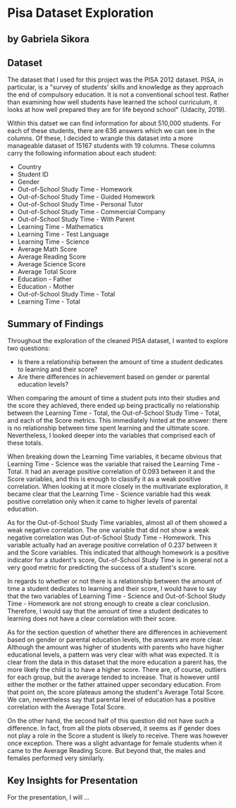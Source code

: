 # Pisa Dataset Exploration
## by Gabriela Sikora


## Dataset

The dataset that I used for this project was the PISA 2012 dataset. PISA, in particular, is a "survey of students' skills and knowledge as they approach the end of compulsory education. It is not a conventional school test. Rather than examining how well students have learned the school curriculum, it looks at how well prepared they are for life beyond school" (Udacity, 2019).

Within this datset we can find information for about 510,000 students. For each of these students, there are 636 answers which we can see in the columns. Of these, I decided to wrangle this dataset into a more manageable dataset of 15167 students with 19 columns. These columns carry the following information about each student: 

- Country                                          
- Student ID                                         
- Gender                                           
- Out-of-School Study Time - Homework              
- Out-of-School Study Time - Guided Homework       
- Out-of-School Study Time - Personal Tutor        
- Out-of-School Study Time - Commercial Company    
- Out-of-School Study Time - With Parent           
- Learning Time - Mathematics                      
- Learning Time - Test Language                    
- Learning Time - Science                          
- Average Math Score                               
- Average Reading Score                            
- Average Science Score                            
- Average Total Score                              
- Education - Father                                
- Education - Mother                                
- Out-of-School Study Time - Total                 
- Learning Time - Total


## Summary of Findings

Throughout the exploration of the cleaned PISA dataset, I wanted to  explore two questions: 
- Is there a relationship between the amount of time a student dedicates to learning and their score? 
- Are there differences in achievement based on gender or parental education levels?

When comparing the amount of time a student puts into their studies and the score they achieved, there ended up being practically no relationship between the Learning Time - Total, the Out-of-School Study Time - Total, and each of the Score metrics. This immediately hinted at the answer: there is no relationship between time spent learning and the ultimate score. Nevertheless, I looked deeper into the variables that comprised each of these totals.

When breaking down the Learning Time variables, it became obvious that Learning Time - Science was the variable that raised the Learning Time - Total. It had an average positive correlation of 0.093 between it and the Score variables, and this is enough to classify it as a weak positive correlation. When looking at it more closely in the multivariate exploration, it became clear that the Learning Time - Science variable had this weak positive correlation only when it came to higher levels of parental education. 

As for the Out-of-School Study Time variables, almost all of them showed a weak negative correlation. The one variable that did not show a weak negative correlation was Out-of-School Study Time - Homework. This variable actually had an average positive correlation of 0.237 between it and the Score variables. This indicated that although homework is a positive indicator for a student's score, Out-of-School Study Time is in general not a very good metric for predicting the success of a student's score. 

In regards to whether or not there is a relationship between the amount of time a student dedicates to learning and their score, I would have to say that the two variables of Learning Time - Science and Out-of-School Study Time - Homework are not strong enough to create a clear conclusion. Therefore, I would say that the amount of time a student dedicates to learning does not have a clear correlation with their score. 

As for the section question of whether there are differences in achievement based on gender or parental education levels, the answers are more clear. Although the amount was higher of students with parents who have higher educational levels, a pattern was very clear with what was expected. It is clear from the data in this dataset that the more education a parent has, the more likely the child is to have a higher score. There are, of course, outliers for each group, but the average tended to increase. That is however until either the mother or the father attained upper secondary education. From that point on, the score plateaus among the student's Average Total Score. We can, nevertheless say that parental level of education has a positive correlation with the Average Total Score. 

On the other hand, the second half of this question did not have such a difference. In fact, from all the plots observed, it seems as if gender does not play a role in the Score a student is likely to receive. There was however once exception. There was a slight advantage for female students when it came to the Average Reading Score. But beyond that, the males and females performed very similarly. 


## Key Insights for Presentation

For the presentation, I will ...
